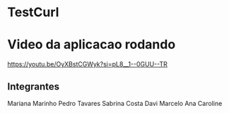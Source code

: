 # TestCurl

# Video da aplicacao rodando
https://youtu.be/OyXBstCGWyk?si=pL8__1--0GUU--TR

## Integrantes
Mariana Marinho 
Pedro Tavares
Sabrina Costa
Davi Marcelo
Ana Caroline
